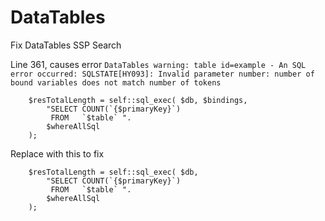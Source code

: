 # DataTables
Fix DataTables SSP Search

Line 361, causes error `DataTables warning: table id=example - An SQL error occurred: SQLSTATE[HY093]: Invalid parameter number: number of bound variables does not match number of tokens`

		$resTotalLength = self::sql_exec( $db, $bindings,
			"SELECT COUNT(`{$primaryKey}`)
			 FROM   `$table` ".
			$whereAllSql
		);
    
Replace with this to fix

		$resTotalLength = self::sql_exec( $db,
			"SELECT COUNT(`{$primaryKey}`)
			 FROM   `$table` ".
			$whereAllSql
		);
